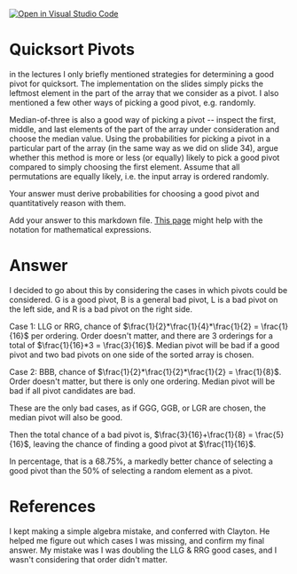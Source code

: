 [![Open in Visual Studio Code](https://classroom.github.com/assets/open-in-vscode-718a45dd9cf7e7f842a935f5ebbe5719a5e09af4491e668f4dbf3b35d5cca122.svg)](https://classroom.github.com/online_ide?assignment_repo_id=12432307&assignment_repo_type=AssignmentRepo)
# Quicksort Pivots

in the lectures I only briefly mentioned strategies for determining a good pivot
for quicksort. The implementation on the slides simply picks the leftmost
element in the part of the array that we consider as a pivot. I also mentioned a
few other ways of picking a good pivot, e.g. randomly.

Median-of-three is also a good way of picking a pivot -- inspect the first,
middle, and last elements of the part of the array under consideration and
choose the median value. Using the probabilities for picking a pivot in a
particular part of the array (in the same way as we did on slide 34), argue
whether this method is more or less (or equally) likely to pick a good pivot
compared to simply choosing the first element. Assume that all permutations are
equally likely, i.e. the input array is ordered randomly.

Your answer must derive probabilities for choosing a good pivot and
quantitatively reason with them.

Add your answer to this markdown file. [This
page](https://docs.github.com/en/get-started/writing-on-github/working-with-advanced-formatting/writing-mathematical-expressions)
might help with the notation for mathematical expressions.

# Answer
I decided to go about this by considering the cases in which pivots could be considered.
G is a good pivot, B is a general bad pivot, L is a bad pivot on the left side, and R is a bad pivot on the right side.

Case 1: LLG or RRG, chance of $\frac{1}{2}*\frac{1}{4}*\frac{1}{2} = \frac{1}{16}$ per ordering. Order doesn't matter, and there are 3 orderings for a total of $\frac{1}{16}*3 = \frac{3}{16}$.
Median pivot will be bad if a good pivot and two bad pivots on one side of the sorted array is chosen.

Case 2: BBB, chance of $\frac{1}{2}*\frac{1}{2}*\frac{1}{2} = \frac{1}{8}$. Order doesn't matter, but there is only one ordering.
Median pivot will be bad if all pivot candidates are bad.

These are the only bad cases, as if GGG, GGB, or LGR are chosen, the median pivot will also be good.

Then the total chance of a bad pivot is, $\frac{3}{16}+\frac{1}{8} = \frac{5}{16}$, leaving the chance of finding a good pivot at $\frac{11}{16}$.

In percentage, that is a 68.75%, a markedly better chance of selecting a good pivot than the 50% of selecting a random element as a pivot.



# References
I kept making a simple algebra mistake, and conferred with Clayton. He helped me figure out which cases I was missing, and confirm my final answer. My mistake was I was doubling the LLG & RRG good cases, and I wasn't considering that order didn't matter.